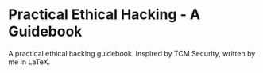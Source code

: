 # Practical Ethical Hacking - A Guidebook
A practical ethical hacking guidebook. Inspired by TCM Security, written by me in LaTeX.
